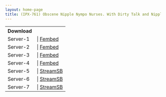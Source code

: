 ```yaml
---
layout: home-page
title: (IPX-761) Obscene Nipple Nympo Nurses. With Dirty Talk and Nipple Probing, Her Painstaking Nipple Treatment Leads To Ultimate Ejaculation Tsubasa Amami
---
```


<table><tbody>
<tr>
<th>Download</th>
</tr>
<tr>
<td>Server-1</td>
<td>| <a href="https://www.watchjavnow.xyz/f/15mpytj1g3p-rrg" target="_blank">Fembed</a></td>
</tr>
<tr>
<td>Server-2</td>
<td>| <a href="https://mycloudzz.com/f/lxgwlun7lw6w2m8" target="_blank">Fembed</a></td>
</tr>
<tr>
<td>Server-3</td>
<td>| <a href="https://fakyutube.com/f/w5pqrinlpmpm5em" target="_blank">Fembed</a></td>
</tr>
<tr>
<td>Server-4</td>
<td>| <a href="https://javpoll.com/f/y1008cegk150p20" target="_blank">Fembed</a></td>
</tr>
<tr>
<td>Server-5</td>
<td>| <a href="https://javside.com/d/qc6w75l1pad9.html" target="_blank">StreamSB</a></td>
</tr>
<tr>
<td>Server-6</td>
<td>| <a href="https://playersb.com/d/0qqncicyzelv.html" target="_blank">StreamSB</a></td>
</tr>
<tr>
<td>Server-7</td>
<td>| <a href="https://embed.casa/d/xxg64z2yef65.html" target="_blank">StreamSB</a></td>
</tr>
</tbody></table>
